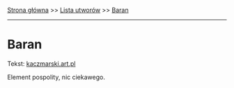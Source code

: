 [Strona główna](../index.md) >> [Lista utworów](../list.md) >> [Baran](73.md)

---

# Baran

Tekst: [kaczmarski.art.pl](https://www.kaczmarski.art.pl/tworczosc/wiersze/baran/)

Element pospolity, nic ciekawego.